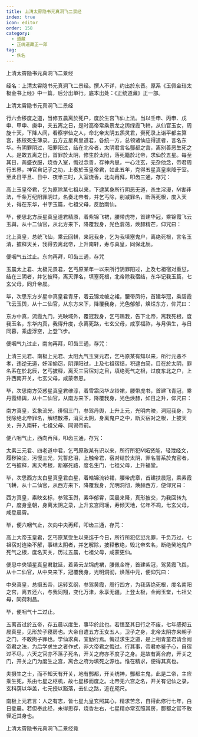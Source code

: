 ```yaml
---
title: 上清太霄隐书元真洞飞二景经
index: true
icon: editor
order: 158
category:
  - 道藏
  - 正统道藏正一部
tag:
  - 佚名
---
```


上清太霄隐书元真洞飞二景经  

经名：上清太霄隐书元真洞飞二景经。撰人不详，约出於东晋。原系《玉佩金珰太极金书上经》中一篇，后分出单行。底本出处：《正统道藏》正一部。  

上清太霄隐书元真洞飞二景经  

行六会移度之道，当修五晨离於死户，度於生宫飞仙上法。当以壬申、丙申、戊申、甲申、庚申，夫五离之日，是时高帝常乘景龙之舆绿霞飞軿，从仙官玉女，周旋十天，下降人间，看察学仙之人，命北帝太阴五炁灵君，赍死录上诣平都主算宫，拣校死生簿录。五方五星真皇道君，各统一方，总领诸仙应得道者，言名东华。有阴罪阴过，阳罪阳过，结在北帝者，太阴君言名酆都之宫，离别善恶生死之人。是故五离之日，首罪於太阴，修生於太阳，落死籍於北帝，求仙於五星。每至其日，斋盛衣服，烧香入室，悔过念善，存神内思，一心注玄，无杂他念，帝君周行五界，神官自记子之功，上奏於玉皇帝君，如此五年，克得五星真皇来降于室。至此日平旦、日中、夜半三时，入室烧香，北向再拜，叩齿三通，存咒：  

高上玉皇帝君，乞为原除某七祖以来，下逮某身所行阴恶无道，杀生淫漫，害非法，千条万纪阳罪阴过，名奏北帝者，并乞丐除，削减罪名，断落死根，度入天关，得在东华，书字玉篇，七祖父母，反胎南仙。  

毕，便思北方辰星真皇道君精原，着紫锦飞裙，腰带虎符，首建华冠，乘锦霞飞云玉舆，从十二仙官，从北方来下，降覆我身，光色蓊蔼，焕赫精芒，仰咒曰：  

北上真皇，总统飞仙，乘云回軿，来冠我身，乞为我填塞鬼户，离绝死根，言名玉清，披释天关，我得去离北帝，上升南轩，寿与真皇，同保北辰。  

便咽气五过止。东向再拜，叩齿三通，存咒  

玉晨太上君、太极元景君，乞丐原某年一以来所行阴罪阳过，上及七祖宿对重愆，结在三阴者，并乞披释，离灭罪名，填塞死根，北帝除我宿结，东华记我玉篇，七玄父母，同升帝晨。  

毕，次思东方岁星中真皇君青牙，着云锦龙帔之裙，腰带凤符，首建华冠，乘碧霞飞云玉舆，从十二仙官，从东方来下，降覆我身，光色郁郁，焕烂东方，仰咒曰：  

东方中真，流霞九门，光映域外，覆冠我身，乞丐赐我，告下北帝，离我死根，度我玉名，东华内真，我得升度，永离死路，七玄父母，咸享福祚，与月俱生，与日同暮，乘虚浮空，上登飞步。  

便咽气九过止，南向再拜，叩齿三通，存咒：  

上清三元君、南极上元君、太阳九气玉贤元君，乞丐原某有知以来，所行元恶不孝，违逆无道，奸淫偷窃，阴罪阳过，上及七祖宿结，积逮白简，目在於太阴，罪名系在於北辰，乞丐披释，离灭三官宿对之目，填绝死气之根，过度东北之户，上升西南开关，七玄父母，咸蒙帝恩。  

毕，次思南方荧惑星真皇君维淳，着雪霜凤华龙铃裙，腰带虎书，首建飞青冠，乘丹霞绛舆，从十二仙官，从南方来下，降覆我身，光色焕赫，如日之升，仰咒曰：  

南方真皇，玄象流光，徘徊三门，参驾丹舆，上升上元，光明内映，洞冠我身，为我除绝北帝罪名，解结散滞，消灭太阴，身离鬼户之中，断灭宿对之根，上披天关，升入南轩，七祖父母、同谒帝前。  

便八咽气止，西向再拜，叩齿三通，存咒：  

太素三元君、四老道中君，乞丐原赦某有识以来，所行所犯妬贤能，轻泄经文，履秽染尘，污慢三光，咒誓悲泪，上触帝君，宿对结於太阴，罪名誓系於鬼官者，乞丐披释，离灭考根，断塞死路，度名生门，七祖父母，上升福堂。  

毕，次思西方太白星真皇君白星，着皓锦流铃裙，腰带虎章，首建扶晨冠，乘素霞飞軿，从十二仙官，从西方来下，降覆我身，光明洞彻，焕赫西方，便仰咒曰：  

西方真皇，素映玄标，参驾玉舆，素华郁霄，回晨来降，真形披交，为我回转九户，度身皇朝，身离太阴之录，上升玄宫同瑶，寿倾天地，亿年不凋，七玄父母，咸登晨霄。  

毕，便六咽气止，次向中央再拜，叩齿三通，存咒：  

高上大帝玉皇君，乞丐原某受生以来迄于今日，所行所犯亿愆兆罪，千负万过，七祖宿对连染不解，事结太阴者，并乞解除，披释散绝，毁北帝玄名，断绝癸地鬼户死气之根，度名天关，历过五晨，七祖父母，咸蒙更仙。  

便思中央镇星真皇君耽延，着黄云龙锦虎裙，腰佩金符，首建紫冠，驾黄霞飞舆，从十二仙官，从中央来下，冠覆我身，光明洞彻，焕落中元，便仰咒曰：  

中央真皇，总摄五帝，运转玄纲，参驾黄霞，周行四方，为我落绝死根，度名南阳之宫，离五还六，与我同翔，变化万津，永享无疆，上登太极，金阙玉堂，七祖父母，同荷利昌。  

毕，便咽气十二过止。  

五离首过於五帝，存五晨以度生，事毕於此也。若恒至其日行之不废，七年感彻五晨真星，见形於子寝房也。大帝自遣五方玉女五人，卫子之身，北帝太阴亦来朝子之门，不敢拘子罪也。学仙求真，宜勤行焉。悔过求生之道，是上相青童君请金阙帝君之法，为后学求生之者作式，非大帝君之悔过。行其事，帝君亦鉴子心，自宿过不尽，六天之官亦不落子死名，开关之府亦不度子之身。是故有离合府，开关之门，开关之门为度生之宫，离合之府为填死之源也。惟在精求，便得其真也。  

夫摄生之士，而不知天有开关，地有酆都，开关统神，酆都主鬼，此是二帝，主应乘生死，系由七星之枢机，故七星移而度之。北帝无六宫之名，开关有记仙之录，玄科荫以华盖，七元授以豁落，去仙之路，近在咫尺。  

南极上元君言：人之有志，皆七星九皇玄照其心，精求苦念，自得此修行七年，白日登晨。若但奉此经，未得思存，烧香左右，七星精亦常玄照其房，酆都之官不敢径近其身也。  

上清太霄隐书元真洞飞二景经竟  
